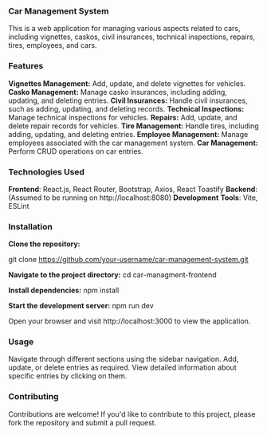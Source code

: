 ### Car Management System

This is a web application for managing various aspects related to cars, including vignettes, caskos, civil insurances, technical inspections, repairs, tires, employees, and cars.

### Features

**Vignettes Management:** Add, update, and delete vignettes for vehicles.
**Casko Management:** Manage casko insurances, including adding, updating, and deleting entries.
**Civil Insurances:** Handle civil insurances, such as adding, updating, and deleting records.
**Technical Inspections:** Manage technical inspections for vehicles.
**Repairs:** Add, update, and delete repair records for vehicles.
**Tire Management:** Handle tires, including adding, updating, and deleting entries.
**Employee Management:** Manage employees associated with the car management system.
**Car Management:** Perform CRUD operations on car entries.

### Technologies Used

**Frontend**: React.js, React Router, Bootstrap, Axios, React Toastify
**Backend**: (Assumed to be running on http://localhost:8080)
**Development** **Tools**: Vite, ESLint

### Installation
**Clone the repository:**

git clone https://github.com/your-username/car-management-system.git

**Navigate to the project directory:**
cd car-managment-frontend

**Install dependencies:**
npm install

**Start the development server:**
npm run dev

Open your browser and visit http://localhost:3000 to view the application.

### Usage
Navigate through different sections using the sidebar navigation.
Add, update, or delete entries as required.
View detailed information about specific entries by clicking on them.

### Contributing
Contributions are welcome! If you'd like to contribute to this project, please fork the repository and submit a pull request.
